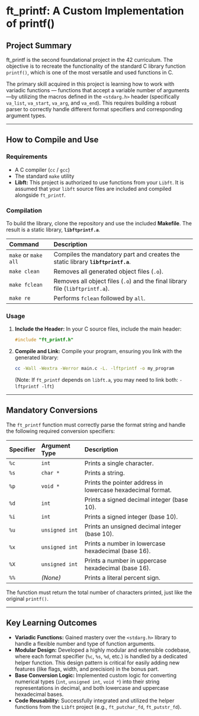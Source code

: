 # ft_printf: A Custom Implementation of printf()

## Project Summary

ft_printf is the second foundational project in the 42 curriculum. The objective is to recreate the functionality of the standard C library function `printf()`, which is one of the most versatile and used functions in C.

The primary skill acquired in this project is learning how to work with variadic functions — functions that accept a variable number of arguments—by utilizing the macros defined in the `<stdarg.h>` header (specifically `va_list`, `va_start`, `va_arg`, and `va_end`). This requires building a robust parser to correctly handle different format specifiers and corresponding argument types. 

---

## How to Compile and Use

### Requirements

* A C compiler (`cc` / `gcc`)
* The standard `make` utility
* **Libft:** This project is authorized to use functions from your `Libft`. It is assumed that your `libft` source files are included and compiled alongside `ft_printf`.

### Compilation

To build the library, clone the repository and use the included **Makefile**. The result is a static library, **`libftprintf.a`**.

| Command | Description |
| :--- | :--- |
| `make` or `make all` | Compiles the mandatory part and creates the static library **`libftprintf.a`**. |
| `make clean` | Removes all generated object files (`.o`). |
| `make fclean` | Removes all object files (`.o`) and the final library file (`libftprintf.a`). |
| `make re` | Performs `fclean` followed by `all`. |

### Usage

1.  **Include the Header:** In your C source files, include the main header:
    ```c
    #include "ft_printf.h"
    ```
2.  **Compile and Link:** Compile your program, ensuring you link with the generated library:
    ```bash
    cc -Wall -Wextra -Werror main.c -L. -lftprintf -o my_program
    ```
    (Note: If `ft_printf` depends on `libft.a`, you may need to link both: `-lftprintf -lft`)

---

## Mandatory Conversions

The `ft_printf` function must correctly parse the format string and handle the following required conversion specifiers:

| Specifier | Argument Type | Description |
| :--- | :--- | :--- |
| `%c` | `int` | Prints a single character. |
| `%s` | `char *` | Prints a string. |
| `%p` | `void *` | Prints the pointer address in lowercase hexadecimal format. |
| `%d` | `int` | Prints a signed decimal integer (base 10). |
| `%i` | `int` | Prints a signed integer (base 10). |
| `%u` | `unsigned int`| Prints an unsigned decimal integer (base 10). |
| `%x` | `unsigned int`| Prints a number in lowercase hexadecimal (base 16). |
| `%X` | `unsigned int`| Prints a number in uppercase hexadecimal (base 16). |
| `%%` | *(None)* | Prints a literal percent sign. |

The function must return the total number of characters printed, just like the original `printf()`.

---

## Key Learning Outcomes

* **Variadic Functions:** Gained mastery over the `<stdarg.h>` library to handle a flexible number and type of function arguments.
* **Modular Design:** Developed a highly modular and extensible codebase, where each format specifier (`%c`, `%s`, `%d`, etc.) is handled by a dedicated helper function. This design pattern is critical for easily adding new features (like flags, width, and precision) in the bonus part.
* **Base Conversion Logic:** Implemented custom logic for converting numerical types (`int`, `unsigned int`, `void *`) into their string representations in decimal, and both lowercase and uppercase hexadecimal bases.
* **Code Reusability:** Successfully integrated and utilized the helper functions from the `Libft` project (e.g., `ft_putchar_fd`, `ft_putstr_fd`).
